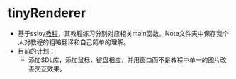 # tinyRenderer

- 基于ssloy[教程](https://github.com/ssloy/tinyrenderer)，其教程练习分别对应相关main函数。Note文件夹中保存我个人对教程的粗略翻译和自己简单的理解。
- 目前的计划：
  - 添加SDL库，添加鼠标，键盘相应，并用窗口而不是教程中单一的图片改善交互效果。